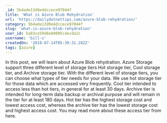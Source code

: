 ```yaml
---
_id: 5b4ade13d9e4dccece97044f
title: 'What is Azure Blob Rehydration'
url: 'https://dailydotnettips.com/azure-blob-rehydration/'
category: 5b4ade13d9e4dccece97044f
slug: 'what-is-azure-blob-rehydration'
user_id: 5a83ce59d6eb0005c4ecda2c
username: 'bill-s'
createdOn: '2018-07-14T05:39:31.282Z'
tags: [azure]
---
```


In this post, we will learn about Azure Blob rehydration. Azure Storage support three different level of storage tiers Hot storage tier, Cool storage tier, and Archive storage tier.  With the different level of storage tiers, you can choose what types of tier needs for your data.  We use hot storage tier for those data which are accessed very frequently. Cool tier intended to access less than hot tiers, in general for at least 30 days. Archive tier is intended for long-term data backup or archival purpose and will remain in the tier for at least 180 days.  Hot tier has the highest storage cost and lowest access cost, whereas the archive tier has the lowest storage cost and highest access cost. You may read more about these access tier from here.



